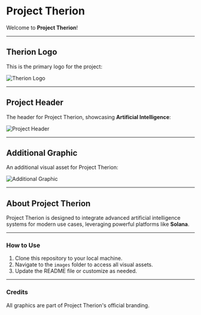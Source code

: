 
# Project Therion

Welcome to **Project Therion**!

---

## Therion Logo
This is the primary logo for the project:

![Therion Logo](images/NEW_LOGO.png)

---

## Project Header
The header for Project Therion, showcasing **Artificial Intelligence**:

![Project Header](images/TWITTER_HEADER_NEWEST_SOLANA.png)

---

## Additional Graphic
An additional visual asset for Project Therion:

![Additional Graphic](images/#5cfdf0.png)

---

## About Project Therion
Project Therion is designed to integrate advanced artificial intelligence systems for modern use cases, leveraging powerful platforms like **Solana**.

---

### How to Use
1. Clone this repository to your local machine.
2. Navigate to the `images` folder to access all visual assets.
3. Update the README file or customize as needed.

---

### Credits
All graphics are part of Project Therion's official branding.

